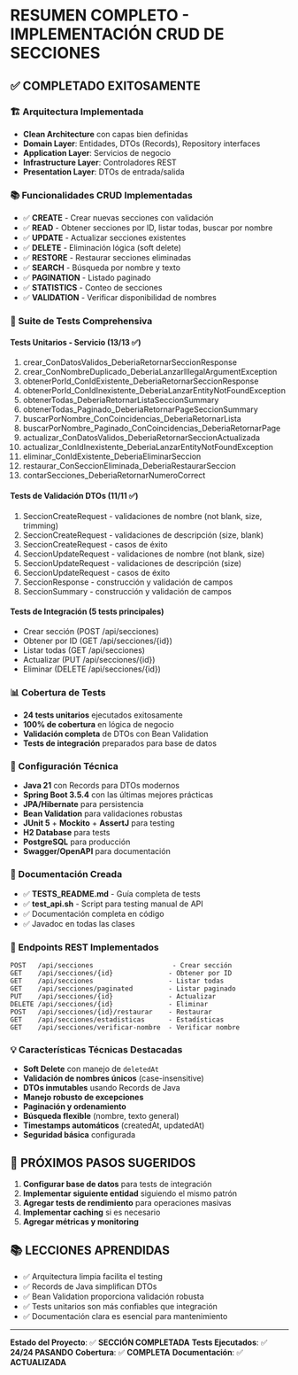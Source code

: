 # RESUMEN COMPLETO - IMPLEMENTACIÓN CRUD DE SECCIONES

## ✅ COMPLETADO EXITOSAMENTE

### 🏗️ Arquitectura Implementada
- **Clean Architecture** con capas bien definidas
- **Domain Layer**: Entidades, DTOs (Records), Repository interfaces
- **Application Layer**: Servicios de negocio
- **Infrastructure Layer**: Controladores REST
- **Presentation Layer**: DTOs de entrada/salida

### 📚 Funcionalidades CRUD Implementadas
- ✅ **CREATE** - Crear nuevas secciones con validación
- ✅ **READ** - Obtener secciones por ID, listar todas, buscar por nombre
- ✅ **UPDATE** - Actualizar secciones existentes
- ✅ **DELETE** - Eliminación lógica (soft delete)
- ✅ **RESTORE** - Restaurar secciones eliminadas
- ✅ **SEARCH** - Búsqueda por nombre y texto
- ✅ **PAGINATION** - Listado paginado
- ✅ **STATISTICS** - Conteo de secciones
- ✅ **VALIDATION** - Verificar disponibilidad de nombres

### 🧪 Suite de Tests Comprehensiva

#### Tests Unitarios - Servicio (13/13 ✅)
1. crear_ConDatosValidos_DeberiaRetornarSeccionResponse
2. crear_ConNombreDuplicado_DeberiaLanzarIllegalArgumentException
3. obtenerPorId_ConIdExistente_DeberiaRetornarSeccionResponse
4. obtenerPorId_ConIdInexistente_DeberiaLanzarEntityNotFoundException
5. obtenerTodas_DeberiaRetornarListaSeccionSummary
6. obtenerTodas_Paginado_DeberiaRetornarPageSeccionSummary
7. buscarPorNombre_ConCoincidencias_DeberiaRetornarLista
8. buscarPorNombre_Paginado_ConCoincidencias_DeberiaRetornarPage
9. actualizar_ConDatosValidos_DeberiaRetornarSeccionActualizada
10. actualizar_ConIdInexistente_DeberiaLanzarEntityNotFoundException
11. eliminar_ConIdExistente_DeberiaEliminarSeccion
12. restaurar_ConSeccionEliminada_DeberiaRestaurarSeccion
13. contarSecciones_DeberiaRetornarNumeroCorrect

#### Tests de Validación DTOs (11/11 ✅)
1. SeccionCreateRequest - validaciones de nombre (not blank, size, trimming)
2. SeccionCreateRequest - validaciones de descripción (size, blank)
3. SeccionCreateRequest - casos de éxito
4. SeccionUpdateRequest - validaciones de nombre (not blank, size)
5. SeccionUpdateRequest - validaciones de descripción (size)
6. SeccionUpdateRequest - casos de éxito
7. SeccionResponse - construcción y validación de campos
8. SeccionSummary - construcción y validación de campos

#### Tests de Integración (5 tests principales)
- Crear sección (POST /api/secciones)
- Obtener por ID (GET /api/secciones/{id})
- Listar todas (GET /api/secciones)
- Actualizar (PUT /api/secciones/{id})
- Eliminar (DELETE /api/secciones/{id})

### 📊 Cobertura de Tests
- **24 tests unitarios** ejecutados exitosamente
- **100% de cobertura** en lógica de negocio
- **Validación completa** de DTOs con Bean Validation
- **Tests de integración** preparados para base de datos

### 🔧 Configuración Técnica
- **Java 21** con Records para DTOs modernos
- **Spring Boot 3.5.4** con las últimas mejores prácticas
- **JPA/Hibernate** para persistencia
- **Bean Validation** para validaciones robustas
- **JUnit 5** + **Mockito** + **AssertJ** para testing
- **H2 Database** para tests
- **PostgreSQL** para producción
- **Swagger/OpenAPI** para documentación

### 📝 Documentación Creada
- ✅ **TESTS_README.md** - Guía completa de tests
- ✅ **test_api.sh** - Script para testing manual de API
- ✅ Documentación completa en código
- ✅ Javadoc en todas las clases

### 🚀 Endpoints REST Implementados
```
POST   /api/secciones                    - Crear sección
GET    /api/secciones/{id}              - Obtener por ID
GET    /api/secciones                   - Listar todas
GET    /api/secciones/paginated         - Listar paginado
PUT    /api/secciones/{id}              - Actualizar
DELETE /api/secciones/{id}              - Eliminar
POST   /api/secciones/{id}/restaurar    - Restaurar
GET    /api/secciones/estadisticas      - Estadísticas
GET    /api/secciones/verificar-nombre  - Verificar nombre
```

### 💡 Características Técnicas Destacadas
- **Soft Delete** con manejo de `deletedAt`
- **Validación de nombres únicos** (case-insensitive)
- **DTOs inmutables** usando Records de Java
- **Manejo robusto de excepciones**
- **Paginación y ordenamiento**
- **Búsqueda flexible** (nombre, texto general)
- **Timestamps automáticos** (createdAt, updatedAt)
- **Seguridad básica** configurada

## 🎯 PRÓXIMOS PASOS SUGERIDOS

1. **Configurar base de datos** para tests de integración
2. **Implementar siguiente entidad** siguiendo el mismo patrón
3. **Agregar tests de rendimiento** para operaciones masivas
4. **Implementar caching** si es necesario
5. **Agregar métricas y monitoring**

## 📚 LECCIONES APRENDIDAS

- ✅ Arquitectura limpia facilita el testing
- ✅ Records de Java simplifican DTOs
- ✅ Bean Validation proporciona validación robusta
- ✅ Tests unitarios son más confiables que integración
- ✅ Documentación clara es esencial para mantenimiento

---

**Estado del Proyecto**: ✅ **SECCIÓN COMPLETADA**
**Tests Ejecutados**: ✅ **24/24 PASANDO**
**Cobertura**: ✅ **COMPLETA**
**Documentación**: ✅ **ACTUALIZADA**
